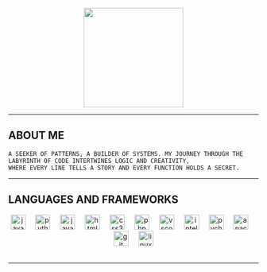 <br clear="both">
<div align="center">
  <img height="200" src="https://i.gifer.com/y7.gif"  />
</div>

---
## ABOUT ME

```
A SEEKER OF PATTERNS, A BUILDER OF SYSTEMS. MY JOURNEY THROUGH THE LABYRINTH OF CODE INTERTWINES LOGIC AND CREATIVITY,
WHERE EVERY LINE TELLS A STORY AND EVERY FUNCTION HOLDS A SECRET.

```

---

## LANGUAGES AND FRAMEWORKS


<div align="center">
  <img src="https://images-wixmp-ed30a86b8c4ca887773594c2.wixmp.com/f/56ddcf59-3cb4-4f3d-851e-91ec86e67871/df9xsql-e57252a8-9e43-4673-8853-cf3b64d6bba0.png?token=eyJ0eXAiOiJKV1QiLCJhbGciOiJIUzI1NiJ9.eyJzdWIiOiJ1cm46YXBwOjdlMGQxODg5ODIyNjQzNzNhNWYwZDQxNWVhMGQyNmUwIiwiaXNzIjoidXJuOmFwcDo3ZTBkMTg4OTgyMjY0MzczYTVmMGQ0MTVlYTBkMjZlMCIsIm9iaiI6W1t7InBhdGgiOiJcL2ZcLzU2ZGRjZjU5LTNjYjQtNGYzZC04NTFlLTkxZWM4NmU2Nzg3MVwvZGY5eHNxbC1lNTcyNTJhOC05ZTQzLTQ2NzMtODg1My1jZjNiNjRkNmJiYTAucG5nIn1dXSwiYXVkIjpbInVybjpzZXJ2aWNlOmZpbGUuZG93bmxvYWQiXX0.eAGQGy_Zmp702vlquTVBh65HpuqHfigYF6_t6GBrp6c" height="30" alt="java logo"  />
  <img width="12" />
  <img src="https://art.pixilart.com/thumb/ebb381d23a8ff08.png" height="30" alt="python logo"  />
  <img width="12" />
  <img src="https://images-wixmp-ed30a86b8c4ca887773594c2.wixmp.com/f/56ddcf59-3cb4-4f3d-851e-91ec86e67871/df9xsqo-2fe2dc5c-9862-4a28-84bc-57adb7e2681e.png?token=eyJ0eXAiOiJKV1QiLCJhbGciOiJIUzI1NiJ9.eyJzdWIiOiJ1cm46YXBwOjdlMGQxODg5ODIyNjQzNzNhNWYwZDQxNWVhMGQyNmUwIiwiaXNzIjoidXJuOmFwcDo3ZTBkMTg4OTgyMjY0MzczYTVmMGQ0MTVlYTBkMjZlMCIsIm9iaiI6W1t7InBhdGgiOiJcL2ZcLzU2ZGRjZjU5LTNjYjQtNGYzZC04NTFlLTkxZWM4NmU2Nzg3MVwvZGY5eHNxby0yZmUyZGM1Yy05ODYyLTRhMjgtODRiYy01N2FkYjdlMjY4MWUucG5nIn1dXSwiYXVkIjpbInVybjpzZXJ2aWNlOmZpbGUuZG93bmxvYWQiXX0.-pQrOOekatcOn1eawfz0H-Y7ksMj64ibZQdit3NGzQQ" height="30" alt="javascript logo"  />
  <img width="12" />
  <img src="https://images-wixmp-ed30a86b8c4ca887773594c2.wixmp.com/f/56ddcf59-3cb4-4f3d-851e-91ec86e67871/df9xsqb-7b418213-61e4-4f4e-8026-a34a04c4c0b1.png?token=eyJ0eXAiOiJKV1QiLCJhbGciOiJIUzI1NiJ9.eyJzdWIiOiJ1cm46YXBwOjdlMGQxODg5ODIyNjQzNzNhNWYwZDQxNWVhMGQyNmUwIiwiaXNzIjoidXJuOmFwcDo3ZTBkMTg4OTgyMjY0MzczYTVmMGQ0MTVlYTBkMjZlMCIsIm9iaiI6W1t7InBhdGgiOiJcL2ZcLzU2ZGRjZjU5LTNjYjQtNGYzZC04NTFlLTkxZWM4NmU2Nzg3MVwvZGY5eHNxYi03YjQxODIxMy02MWU0LTRmNGUtODAyNi1hMzRhMDRjNGMwYjEucG5nIn1dXSwiYXVkIjpbInVybjpzZXJ2aWNlOmZpbGUuZG93bmxvYWQiXX0.7gzFQSrjt-mNisxYWJ9xngXdjUiCzuF2Imx1Sj9JpyY" height="30" alt="html5 logo"  />
  <img width="12" />
  <img src="https://images-wixmp-ed30a86b8c4ca887773594c2.wixmp.com/f/56ddcf59-3cb4-4f3d-851e-91ec86e67871/df9xsrn-71218398-1643-4901-9b80-9a2d87ebe855.png?token=eyJ0eXAiOiJKV1QiLCJhbGciOiJIUzI1NiJ9.eyJzdWIiOiJ1cm46YXBwOjdlMGQxODg5ODIyNjQzNzNhNWYwZDQxNWVhMGQyNmUwIiwiaXNzIjoidXJuOmFwcDo3ZTBkMTg4OTgyMjY0MzczYTVmMGQ0MTVlYTBkMjZlMCIsIm9iaiI6W1t7InBhdGgiOiJcL2ZcLzU2ZGRjZjU5LTNjYjQtNGYzZC04NTFlLTkxZWM4NmU2Nzg3MVwvZGY5eHNybi03MTIxODM5OC0xNjQzLTQ5MDEtOWI4MC05YTJkODdlYmU4NTUucG5nIn1dXSwiYXVkIjpbInVybjpzZXJ2aWNlOmZpbGUuZG93bmxvYWQiXX0.biKEdeNC72a5nfdJdJ1ZOAnug_2MVZXKx24ymcw3-Ww" height="30" alt="css3 logo"  />
  <img width="12" />
  <img src="https://cdn.jsdelivr.net/gh/devicons/devicon/icons/php/php-original.svg" height="30" alt="php logo"  />
  <img width="12" />
  <img src="https://cdn.jsdelivr.net/gh/devicons/devicon/icons/vscode/vscode-original.svg" height="30" alt="vscode logo"  />
  <img width="12" />
  <img src="https://images-wixmp-ed30a86b8c4ca887773594c2.wixmp.com/f/56ddcf59-3cb4-4f3d-851e-91ec86e67871/df9xsqj-be76bbce-cd60-409c-b941-4cf649c00e2c.png?token=eyJ0eXAiOiJKV1QiLCJhbGciOiJIUzI1NiJ9.eyJzdWIiOiJ1cm46YXBwOjdlMGQxODg5ODIyNjQzNzNhNWYwZDQxNWVhMGQyNmUwIiwiaXNzIjoidXJuOmFwcDo3ZTBkMTg4OTgyMjY0MzczYTVmMGQ0MTVlYTBkMjZlMCIsIm9iaiI6W1t7InBhdGgiOiJcL2ZcLzU2ZGRjZjU5LTNjYjQtNGYzZC04NTFlLTkxZWM4NmU2Nzg3MVwvZGY5eHNxai1iZTc2YmJjZS1jZDYwLTQwOWMtYjk0MS00Y2Y2NDljMDBlMmMucG5nIn1dXSwiYXVkIjpbInVybjpzZXJ2aWNlOmZpbGUuZG93bmxvYWQiXX0.HJrvlbuR-cUme7NGL7v1gbBV4g--K6IgTv5rFKIZiDg" height="30" alt="intellij logo"  />
  <img width="12" />
  <img src="https://cdn.jsdelivr.net/gh/devicons/devicon/icons/pycharm/pycharm-original.svg" height="30" alt="pycharm logo"  />
  <img width="12" />
  <img src="https://cdn.jsdelivr.net/gh/devicons/devicon/icons/anaconda/anaconda-original.svg" height="30" alt="anaconda logo"  />
  <img width="12" />
  <img src="https://cdn.jsdelivr.net/gh/devicons/devicon/icons/git/git-original.svg" height="30" alt="git logo"  />
  <img width="12" />
  <img src="https://www.reddit.com/media?url=https%3A%2F%2Fpreview.redd.it%2Fw5gj2wkqhrc51.png%3Fwidth%3D160%26format%3Dpng%26auto%3Dwebp%26s%3D92b68f9d2b5696e2810d4d245e9c754adcb1715e" height="30" alt="linux logo"  />
</div>
<br clear="both">

---
